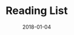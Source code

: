 ---
layout: default
title: Reading List
date: 2018-01-04
description: Use Vue.js and WordPress REST API to display list of books
permalink: /reading-list
---